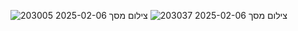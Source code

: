 ![צילום מסך 2025-02-06 203005](https://github.com/user-attachments/assets/b2919853-cea5-485d-bf89-c4858e778ca8)
![צילום מסך 2025-02-06 203037](https://github.com/user-attachments/assets/c419542c-a36d-4230-a4b3-eef0969de40b)

